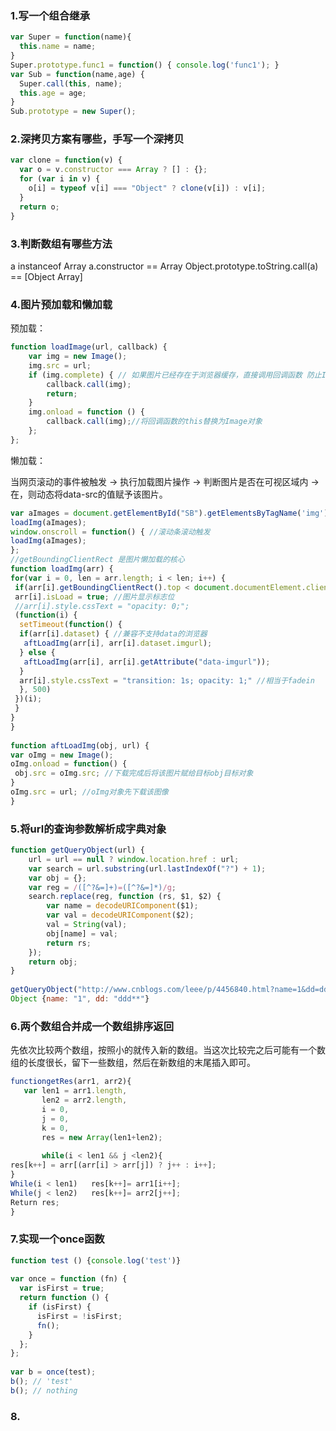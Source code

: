 ### 1.写一个组合继承
``` javascript
var Super = function(name){
  this.name = name;
}
Super.prototype.func1 = function() { console.log('func1'); }
var Sub = function(name,age) {
  Super.call(this, name);
  this.age = age;
}
Sub.prototype = new Super();
```
### 2.深拷贝方案有哪些，手写一个深拷贝

```javascript
var clone = function(v) {
  var o = v.constructor === Array ? [] : {};
  for (var i in v) {
    o[i] = typeof v[i] === "Object" ? clone(v[i]) : v[i];
  }
  return o;
}
```

### 3.判断数组有哪些方法

a instanceof Array
a.constructor == Array
Object.prototype.toString.call(a) == [Object Array]

### 4.图片预加载和懒加载
预加载：
```javascript
function loadImage(url, callback) {
    var img = new Image();
    img.src = url;
    if (img.complete) { // 如果图片已经存在于浏览器缓存，直接调用回调函数 防止IE6不执行onload BUG
        callback.call(img);
        return;
    }
    img.onload = function () {
        callback.call(img);//将回调函数的this替换为Image对象
    };
};
```
懒加载：

当网页滚动的事件被触发 -> 执行加载图片操作 -> 判断图片是否在可视区域内 -> 在，则动态将data-src的值赋予该图片。
```javascript
var aImages = document.getElementById("SB").getElementsByTagName('img'); //获取id为SB的文档内所有的图片
loadImg(aImages);
window.onscroll = function() { //滚动条滚动触发
loadImg(aImages);
};
//getBoundingClientRect 是图片懒加载的核心
function loadImg(arr) {
for(var i = 0, len = arr.length; i < len; i++) {
 if(arr[i].getBoundingClientRect().top < document.documentElement.clientHeight && !arr[i].isLoad) {
 arr[i].isLoad = true; //图片显示标志位
 //arr[i].style.cssText = "opacity: 0;";
 (function(i) {
  setTimeout(function() {
  if(arr[i].dataset) { //兼容不支持data的浏览器
   aftLoadImg(arr[i], arr[i].dataset.imgurl);
  } else {
   aftLoadImg(arr[i], arr[i].getAttribute("data-imgurl"));
  }
  arr[i].style.cssText = "transition: 1s; opacity: 1;" //相当于fadein
  }, 500)
 })(i);
 }
}
}
 
function aftLoadImg(obj, url) {
var oImg = new Image();
oImg.onload = function() {
 obj.src = oImg.src; //下载完成后将该图片赋给目标obj目标对象
}
oImg.src = url; //oImg对象先下载该图像
}
```
### 5.将url的查询参数解析成字典对象
```javascript
function getQueryObject(url) {
    url = url == null ? window.location.href : url;
    var search = url.substring(url.lastIndexOf("?") + 1);
    var obj = {};
    var reg = /([^?&=]+)=([^?&=]*)/g;
    search.replace(reg, function (rs, $1, $2) {
        var name = decodeURIComponent($1);
        var val = decodeURIComponent($2);              
        val = String(val);
        obj[name] = val;
        return rs;
    });
    return obj;
}
  
getQueryObject("http://www.cnblogs.com/leee/p/4456840.html?name=1&dd=ddd**")
Object {name: "1", dd: "ddd**"}
```
### 6.两个数组合并成一个数组排序返回
先依次比较两个数组，按照小的就传入新的数组。当这次比较完之后可能有一个数组的长度很长，留下一些数组，然后在新数组的末尾插入即可。
```javascript
functiongetRes(arr1, arr2){
   var len1 = arr1.length,
       len2 = arr2.length,
       i = 0,
       j = 0,
       k = 0,
       res = new Array(len1+len2);
  
       while(i < len1 && j <len2){
res[k++] = arr[(arr[i] > arr[j]) ? j++ : i++];
}
While(i < len1)   res[k++]= arr1[i++];
While(j < len2)   res[k++]= arr2[j++];
Return res;
}
```
### 7.实现一个once函数
```javascript
function test () {console.log('test')}
 
var once = function (fn) {
  var isFirst = true;
  return function () {
    if (isFirst) {
      isFirst = !isFirst;
      fn();
    }
  };
};
 
var b = once(test);
b(); // 'test'
b(); // nothing
```
### 8.